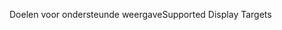 <span data-ttu-id="0b94e-101">Doelen voor ondersteunde weergave</span><span class="sxs-lookup"><span data-stu-id="0b94e-101">Supported Display Targets</span></span>
